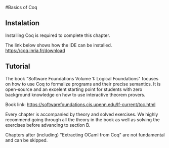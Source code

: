 #Basics of Coq

## Instalation

Installing Coq is required to complete this chapter.

The link below shows how the IDE can be installed.
https://coq.inria.fr/download

## Tutorial

The book "Software Foundations Volume 1: Logical Foundations" focuses on how to use Coq to formalize programs and their precise semantics.
It is open-source and an excelent starting point for students with zero background knowledge on how to use interactive theorem provers.

Book link:
https://softwarefoundations.cis.upenn.edu/lf-current/toc.html

Every chapter is accompanied by theory and solved exercises. 
We highly recommend going through all the theory in the book as well as solving the exercises before advancing to section B.

Chapters after (including) "Extracting OCaml from Coq" are not fundamental and can be skipped.

